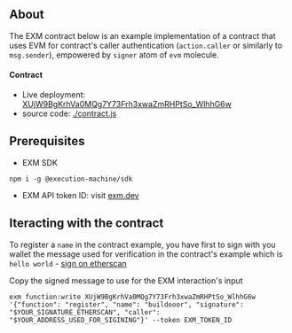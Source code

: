 ## About
The EXM contract below is an example implementation of a contract that uses EVM for contract's caller authentication (`action.caller` or similarly to `msg.sender`), empowered by `signer` atom of `evm` molecule.

#### Contract
- Live deployment: [XUjW9BgKrhVa0MQg7Y73Frh3xwaZmRHPtSo_WlhhG6w](https://api.exm.dev/read/XUjW9BgKrhVa0MQg7Y73Frh3xwaZmRHPtSo_WlhhG6w)
- source code: [./contract.js](./contract.js)

## Prerequisites

- EXM SDK
```console
npm i -g @execution-machine/sdk
```

- EXM API token ID: visit [exm.dev](https://exm.dev)

## Iteracting with the contract
To register a `name` in the contract example, you have first to sign with you wallet the message used for verification in the contract's example which is `hello world` - [sign on etherscan](https://etherscan.io/verifiedSignatures)

Copy the signed message to use for the EXM interaction's input

```console
exm function:write XUjW9BgKrhVa0MQg7Y73Frh3xwaZmRHPtSo_WlhhG6w '{"function": "register", "name": "buildooor", "signature": "$YOUR_SIGNATURE_ETHERSCAN", "caller": "$YOUR_ADDRESS_USED_FOR_SIGINING"}' --token EXM_TOKEN_ID
```